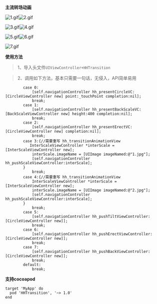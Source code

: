 **主流转场动画**

![1.gif](https://upload-images.jianshu.io/upload_images/1801563-7c7f0def50ca8269.gif?imageMogr2/auto-orient/strip)![2.gif](https://upload-images.jianshu.io/upload_images/1801563-f5d8172f7c7828d7.gif?imageMogr2/auto-orient/strip)

![3.gif](https://upload-images.jianshu.io/upload_images/1801563-348ead15ab2669d3.gif?imageMogr2/auto-orient/strip)![4.gif](https://upload-images.jianshu.io/upload_images/1801563-6470fad4670f7667.gif?imageMogr2/auto-orient/strip)

![5.gif](https://upload-images.jianshu.io/upload_images/1801563-050c35c20e37dc17.gif?imageMogr2/auto-orient/strip)![6.gif](https://upload-images.jianshu.io/upload_images/1801563-593d5fdefc759f97.gif?imageMogr2/auto-orient/strip)

![7.gif](https://upload-images.jianshu.io/upload_images/1801563-b8d20580229e1769.gif?imageMogr2/auto-orient/strip)

**使用方法**
>1、导入头文件`UIViewController+HHTransition`

>2、调用如下方法，基本只需要一句话，无侵入，API简单易用

```objc
        case 0:
            [self.navigationController hh_presentCircleVC:[CircleViewController new] point:_touchPoint completion:nil];
            break;
        case 1:
            [self.navigationController hh_presentBackScaleVC:[BackScaleViewController new] height:400 completion:nil];
            break;
        case 2:
            [self.navigationController hh_presentErectVC:[CircleViewController new] completion:nil];
            break;
        case 3:{//需要重写 hh_transitionAnimationView
           InterScaleViewController *interScale = [InterScaleViewController new];
            interScale.imageName = [UIImage imageNamed:@"1.jpg"];
            [self.navigationController hh_pushScaleViewController:interScale];
        }
            break;
        case 4:{//需要重写 hh_transitionAnimationView
            InterScaleViewController *interScale = [InterScaleViewController new];
            interScale.imageName = [UIImage imageNamed:@"2.jpg"];
            [self.navigationController hh_pushScaleViewController:interScale];
        }
            break;
        case 5:
            [self.navigationController hh_pushTiltViewController:[CircleViewController new]];
            break;
        case 6:
            [self.navigationController hh_pushErectViewController:[CircleViewController new]];
            break;
        case 7:
            [self.navigationController hh_pushBackViewController:[CircleViewController new]];
            break;
        default:
            break;
```

**支持cocoapod**

```objc
target 'MyApp' do
  pod 'HHTransition', '~> 1.0'
end
```

